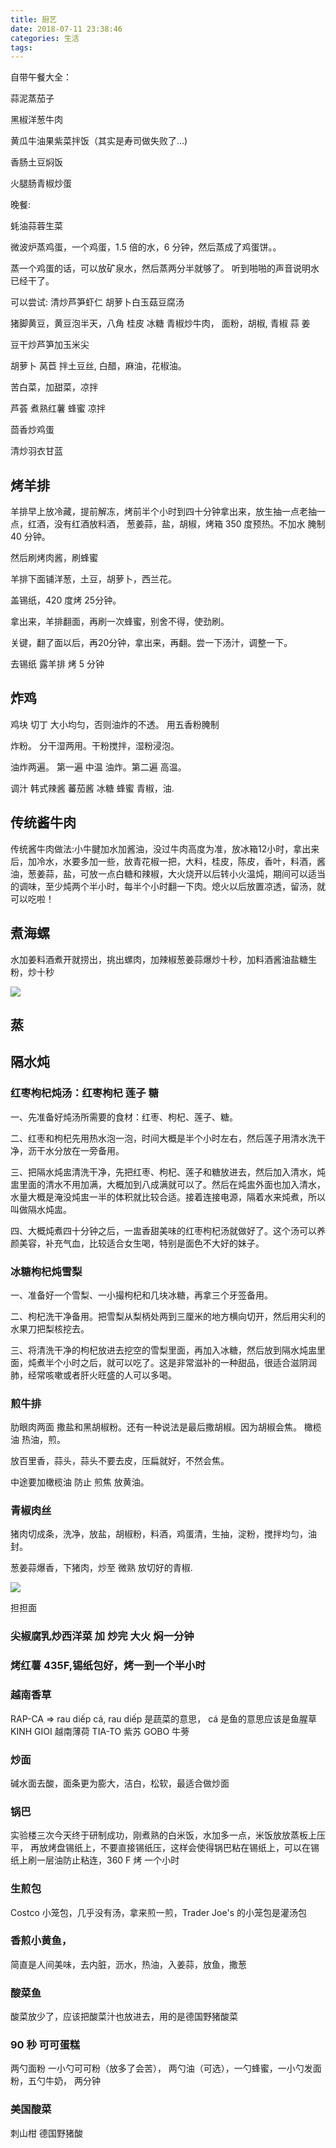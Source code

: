 ```yaml
---
title: 厨艺
date: 2018-07-11 23:38:46
categories: 生活
tags:
---
```


自带午餐大全：

蒜泥蒸茄子

黑椒洋葱牛肉

黄瓜牛油果紫菜拌饭（其实是寿司做失败了...)

香肠土豆焖饭

火腿肠青椒炒蛋


晚餐:

蚝油蒜蓉生菜

微波炉蒸鸡蛋，一个鸡蛋，1.5 倍的水，6 分钟，然后蒸成了鸡蛋饼。。 

蒸一个鸡蛋的话，可以放矿泉水，然后蒸两分半就够了。 听到啪啪的声音说明水已经干了。

可以尝试:
清炒芦笋虾仁
胡萝卜白玉菇豆腐汤

猪脚黄豆，黄豆泡半天，八角 桂皮 冰糖
青椒炒牛肉， 面粉，胡椒, 青椒 蒜 姜

豆干炒芦笋加玉米尖

胡萝卜 莴苣 拌土豆丝, 白醋，麻油，花椒油。


苦白菜，加甜菜，凉拌

芦荟 煮熟红薯 蜂蜜 凉拌

茴香炒鸡蛋

清炒羽衣甘蓝


## 烤羊排

羊排早上放冷藏，提前解冻，烤前半个小时到四十分钟拿出来，放生抽一点老抽一点，红酒，没有红酒放料酒， 葱姜蒜，盐，胡椒，烤箱 350 度预热。不加水 腌制 40 分钟。

然后刷烤肉酱，刷蜂蜜

羊排下面铺洋葱，土豆，胡萝卜，西兰花。

盖锡纸，420 度烤 25分钟。

拿出来，羊排翻面，再刷一次蜂蜜，别舍不得，使劲刷。

关键，翻了面以后，再20分钟，拿出来，再翻。尝一下汤汁，调整一下。

去锡纸 露羊排 烤 5 分钟

## 炸鸡

鸡块 切丁 大小均匀，否则油炸的不透。 用五香粉腌制

炸粉。 分干湿两用。干粉搅拌，湿粉浸泡。

油炸两遍。 第一遍 中温 油炸。第二遍 高温。

调汁 韩式辣酱 蕃茄酱 冰糖 蜂蜜 青椒，油.

## 传统酱牛肉
传统酱牛肉做法:小牛腱加水加酱油，没过牛肉高度为准，放冰箱12小时，拿出来后，加冷水，水要多加一些，放青花椒一把，大料，桂皮，陈皮，香叶，料酒，酱油，葱姜蒜，盐，可放一点白糖和辣椒，大火烧开以后转小火温炖，期间可以适当的调味，至少炖两个半小时，每半个小时翻一下肉。熄火以后放置凉透，留汤，就可以吃啦！

## 煮海螺
水加姜料酒煮开就捞出，挑出螺肉，加辣椒葱姜蒜爆炒十秒，加料酒酱油盐糖生粉，炒十秒

![](https://wfeng.s3.us-east-2.amazonaws.com/Cooking/Fried_Conch.jpeg)

## 蒸

## 隔水炖
### 红枣枸杞炖汤：红枣枸杞 莲子 糖
一、先准备好炖汤所需要的食材：红枣、枸杞、莲子、糖。

二、红枣和枸杞先用热水泡一泡，时间大概是半个小时左右，然后莲子用清水洗干净，沥干水分放在一旁备用。

三、把隔水炖盅清洗干净，先把红枣、枸杞、莲子和糖放进去，然后加入清水，炖盅里面的清水不用加满，大概加到八成满就可以了。然后在炖盅外面也加入清水，水量大概是淹没炖盅一半的体积就比较合适。接着连接电源，隔着水来炖煮，所以叫做隔水炖盅。

四、大概炖煮四十分钟之后，一盅香甜美味的红枣枸杞汤就做好了。这个汤可以养颜美容，补充气血，比较适合女生喝，特别是面色不大好的妹子。



### 冰糖枸杞炖雪梨 
一、准备好一个雪梨、一小撮枸杞和几块冰糖，再拿三个牙签备用。

二、枸杞洗干净备用。把雪梨从梨柄处两到三厘米的地方横向切开，然后用尖利的水果刀把梨核挖去。





三、将清洗干净的枸杞放进去挖空的雪梨里面，再加入冰糖，然后放到隔水炖盅里面，炖煮半个小时之后，就可以吃了。这是非常滋补的一种甜品，很适合滋阴润肺，经常咳嗽或者肝火旺盛的人可以多喝。

### 煎牛排

肋眼肉两面 撒盐和黑胡椒粉。还有一种说法是最后撒胡椒。因为胡椒会焦。
橄榄油 热油，煎。

放百里香，蒜头，蒜头不要去皮，压扁就好，不然会焦。

中途要加橄榄油 防止 煎焦
放黄油。

### 青椒肉丝
猪肉切成条，洗净，放盐，胡椒粉，料酒，鸡蛋清，生抽，淀粉，搅拌均匀，油封。

葱姜蒜爆香，下猪肉，炒至 微熟 放切好的青椒.

![](https://wfeng.s3.us-east-2.amazonaws.com/Cooking/Green_Pepper_Shredded_Pork.jpeg)



担担面	

### 尖椒腐乳炒西洋菜 加 炒完 大火 焖一分钟 

### 烤红薯 435F,锡纸包好，烤一到一个半小时

### 越南香草
RAP-CA => rau diếp cá, rau diếp 是蔬菜的意思，  cá 是鱼的意思应该是鱼腥草
KINH GIOI 越南薄荷 
TIA-TO 紫苏
GOBO 牛蒡

### 炒面
碱水面去酸，面条更为膨大，洁白，松软，最适合做炒面

### 锅巴
实验楼三次今天终于研制成功，刚煮熟的白米饭，水加多一点，米饭放放蒸板上压平， 再放烤盘锡纸上，不要直接锡纸压，这样会使得锅巴粘在锡纸上，可以在锡纸上刷一层油防止粘连，360 F 烤 一个小时

### 生煎包
Costco 小笼包，几乎没有汤，拿来煎一煎，Trader Joe's 的小笼包是灌汤包

### 香煎小黄鱼，
简直是人间美味，去内脏，沥水，热油，入姜蒜，放鱼，撒葱

### 酸菜鱼
 酸菜放少了，应该把酸菜汁也放进去，用的是德国野猪酸菜

### 90 秒 可可蛋糕
两勺面粉 一小勺可可粉（放多了会苦）， 两勺油（可选），一勺蜂蜜，一小勺发面粉，五勺牛奶， 两分钟

### 美国酸菜
刺山柑
德国野猪酸



